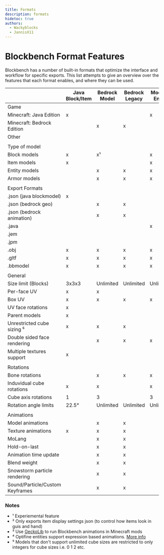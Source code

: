 ```yaml
---
title: Formats
description: formats
hidetoc: true
authors:
  - Wackyblocks
  - JannisX11
---
```


# Blockbench Format Features

Blockbench has a number of built-in formats that optimize the interface and workflow for specific exports.
This list attempts to give an overview over the features that each format enables, and where they can be used.

| |Java Block/Item|Bedrock Model|Bedrock Legacy|Modded Entity|OptiFine Entity|OptiFine Part|Generic Model|GeckoLib Model
|---|---|---|---|---|---|---|---|---
|Game|
Minecraft: Java Edition|x| | |x|x|x| |x³
Minecraft: Bedrock Edition| |x|x| | | | |
Other| | | | | | |x|
| | | | | | | |
Type of model| | | | | | | |
Block models|x|x¹| |x| | | |x²
Item models|x| | |x| | | |x
Entity models| |x|x|x|x| | |x
Armor models| |x|x|x| | | |x
| | | | | | | |
Export Formats| | | | | | | |
.json (java blockmodel)|x| | | | | | |x
.json (bedrock geo)| |x|x| | | | |x
.json (bedrock animation)| |x|x| | | |x|x
.java| | | |x| | | |
.jem| | | | |x| | |
.jpm| | | | | |x| |
.obj|x|x|x|x|x|x|x|x
.gltf|x|x|x|x|x|x|x|x
.bbmodel|x|x|x|x|x|x|x|x
| | | | | | | |
General| | | | | | | |
Size limit (Blocks)|3x3x3|Unlimited|Unlimited|Unlimited|Unlimited|Unlimited|Unlimited|Unlimited
Per-face UV|x|x| | |x|x|x|x
Box UV|x|x|x|x|x|x|x|x
UV face rotations|x| | | | | |x|
Parent models|x| | | | | | |
Unrestricted cube sizing ⁵|x|x|x| | |x|x|x
Double sided face rendering| |x|x|x|x|x|x|x
Multiple textures support|x| | | | | |x|
| | | | | | | |
Rotations| | | | | | | |
Bone rotations| |x|x|x|x|x|x|x
Induvidual cube rotations|x|x| |x| |x|x|x
Cube axis rotations|1|3| |3| |3|3|3
Rotation angle limits|22.5°|Unlimited|Unlimited|Unlimited|Unlimited|Unlimited|Unlimited|Unlimited
| | | | | | | |
Animations| | | | | | | |
Model animations| |x|x| |x⁴| |x|x
Texture animations|x|x|x| | | | |
MoLang| |x|x| | | |x|x
Hold-on-last| |x|x| | | |x|
Animation time update| |x|x| | | |x|
Blend weight| |x|x| | | |x|
Snowstorm particle rendering| |x|x| | | | |x
Sound/Particle/Custom Keyframes| |x|x| | | |x|x

### Notes
- ¹ Experiemental feature
- ² Only exports item display settings json (to control how items look in guis and hand)
- ³ Use [GeckoLib](https://geckolib.com/en/latest/) to run Blockbench animations in Minecraft mods
- ⁴ Optifine entities support expression based animations. [More info](https://github.com/sp614x/optifine/blob/master/OptiFineDoc/doc/cem_animation.txt)
- ⁵ Models that don't support unlimited cube sizes are restricted to only integers for cube sizes i.e. 0 1 2 etc.


</template>